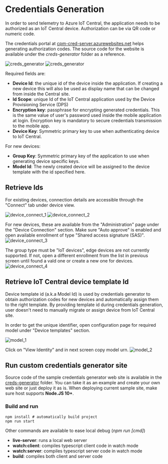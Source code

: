 # Credentials Generation

In order to send telemetry to Azure IoT Central, the application needs to be authorized as an IoT Central device.
Authorization can be via QR code or numeric code.

The credentials portal at [cpm-cred-server.azurewebsites.net](https://cpm-cred-server.azurewebsites.net) helps generating authorization codes.
The source code for the website is available under the _creds-generator_ folder as a reference.

![creds_generator](../media/creds_generator_1.png)
![creds_generator](../media/creds_generator_2.png)

Required fields are:
- __Device Id__: the unique id of the device inside the application. If creating a new device this will also be used as display name that can be changed from inside the Central site.
- __Id Scope__: unique Id of the IoT Central application used by the Device Provisioning Service (DPS)
- __Encryption key__: passphrase for encrypting generated credentials. This is the same value of user's password used inside the mobile application at login. Encryption key is mandatory to secure credentials transmission to the mobile app.
- __Device Key__: Symmetric primary key to use when authenticating device to IoT Central.

For new devices:
- __Group Key__: Symmetric primary key of the application to use when generating device specific keys.
- __Model Id__: The newly created device will be assigned to the device template with the id specified here.



## Retrieve Ids
For existing devices, connection details are accessible through the "Connect" tab under device view.

![device_connect_1](../media/device_connect_1.png)
![device_connect_2](../media/device_connect_2.png)

For new devices, these are available from the "Administration" page under the "Device Connection" section. Make sure "Auto approve" is enabled and open available enrollment of type "Shared access signature (SAS)".
![device_connect_3](../media/device_connect_3.png)

The group type must be "IoT devices", edge devices are not currently supported. If not, open a different enrollment from the list in previous screen until found a vald one or create a new one for devices.
![device_connect_4](../media/device_connect_4.png)



## Retrieve IoT Central device template Id

Device template id (a.k.a Model Id) is used by credentials generator to obtain authorization codes for new devices and automatically assign them to the right template.
By providing template id during credentials generation, user doesn't need to manually migrate or assign device from IoT Central site.

In order to get the unique identifier, open configuration page for required model under "Device templates" section.

![model_1](../media/modelid_1.png)

Click on "View Identity" and in next screen copy model urn.
![model_2](../media/modelid_2.png)


## Run custom credentials generator site
Source code of the sample credentials generator web site is available in the [creds-generator](../creds-generator) folder.
You can take it as an example and create your own web site or just deploy it as is.
When deploying current sample site, make sure host supports **Node.JS 10+**.

### Build and run
```shell
npm install # automatically build project
npm run start
```
Other commands are available to ease local debug (_npm run \[cmd\]_)

-   **live-server**: runs a local web server
-   **watch:client**: compiles typescript client code in watch mode
-   **watch:server**: compiles typescript server code in watch mode
-   **build**: compiles both client and server code
